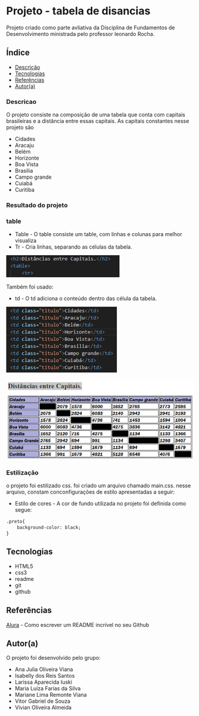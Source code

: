 # Projeto - tabela de disancias 

Projeto criado como parte avliativa da Disciplina de Fundamentos de Desenvolvimento  ministrada pelo professor leonardo Rocha.

## Índice

 * [Descrição](#descrição)
 * [Tecnologias](#tecnologias)
 * [Referências](#referências)
 * [Autor(a)](#autora)

### Descricao

O projeto consiste na composição  de uma tabela que conta com capitais brasileiras e a distância entre essas capitais. As capitais constantes nesse projeto são
 
* Cidades
* Aracaju
* Belém
* Horizonte
* Boa Vista
* Brasilia
* Campo grande
* Cuiabá
* Curitiba

### Resultado do projeto

### table

* Table - O table consiste um table, com linhas e colunas para melhor visualiza
* Tr - Cria linhas, separando as células da tabela.

![Imagem ilustrativa dos elementos Table e Tr](img/estrutura-tabela.png)

Também foi usado:

* td - O td adiciona o conteúdo dentro das célula da tabela.

![Estrutura do td](img/estrutura-tabela_2.png)

![Resultado final do projeto](img/resultado-final.png)

### Estilização

o projeto foi estilizado css. foi criado um arquivo chamado  main.css. nesse arquivo, constam conconfigurações
de estilo apresentadas a seguir:

* Estilo de cores - A cor de fundo utilizada no projeto foi definida como segue:

```
.preto{
    background-color: black;
}
```

## Tecnologias

* HTML5
* css3
* readme
* git
* github

## Referências

[Alura](https://www.alura.com.br/artigos/escrever-bom-readme) - Como escrever um README incrível no seu Github

## Autor(a)

O projeto foi desenvolvido pelo grupo:
 
* Ana Julia Oliveira Viana
* Isabelly dos Reis Santos
* Larissa Aparecida Iuski
* Maria Luíza Farias da Silva
* Mariane Lima Remonte Viana
* Vitor Gabriel de Souza
* Vivian Oliveira Almeida
